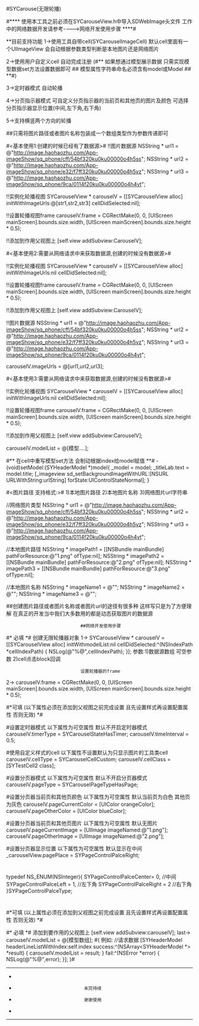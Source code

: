 #SYCarouse(无限轮播)


#**** 使用本工具之前必须在SYCarouseView.h中导入SDWebImage头文件 工作中的网络数据开发请参考---->网络开发使用步骤 ****#


**目前支持功能
1->使用工具自带cell(SYCarouselImageCell) 默认cell里面有一个UIImageView 会自动根据参数类型判断是本地图片还是网络图片

2->使用用户自定义cell 自动完成注册 (#** 如果想通过模型展示数据 只需实现模型数据set方法设置数据即可     ##  模型属性字符串命名必须含有model或Model ## **#)

3->定时器模式 自动轮播

4->分页指示器模式 可自定义分页指示器的当前页和其他页的图片及颜色 可选择分页指示器显示位置(中间,左下角,右下角)

5->支持横竖两个方向的轮播


##只需将图片路径或者图片名称包装成一个数组类型作为参数传递即可

#<基本使用1:创建的时候已经有了数据源>#
!!图片数据源
NSString * url1 = @"http://image.haohaozhu.com/App-imageShow/sq_phone/cff/54bf320ku0ku00000o4h5ss";
NSString * url2 = @"http://image.haohaozhu.com/App-imageShow/sq_phone/e32/f7ff320ku0ku00000o4h5vz";
NSString * url3 = @"http://image.haohaozhu.com/App-imageShow/sq_phone/9ca/0114f20ku0ku00000o4h4vt";

!!实例化轮播视图
SYCarouselView * carouselV = [[SYCarouselView alloc] initWithImageUrls:@[str1,str2,str3] cellDidSelected:nil];

!!设置轮播视图frame
carouselV.frame = CGRectMake(0, 0, [UIScreen mainScreen].bounds.size.width, [UIScreen mainScreen].bounds.size.height * 0.5);

!!添加到作用父视图上
[self.view addSubview:CarouselV];

#<基本使用2:需要从网络请求中来获取数据源,创建的时候没有数据源>#


!!实例化轮播视图
SYCarouselView * carouselV = [[SYCarouselView alloc] initWithImageUrls:nil cellDidSelected:nil];

!!设置轮播视图frame
carouselV.frame = CGRectMake(0, 0, [UIScreen mainScreen].bounds.size.width, [UIScreen mainScreen].bounds.size.height * 0.5);

!!添加到作用父视图上
[self.view addSubview:CarouselV];

!!图片数据源
NSString * url1 = @"http://image.haohaozhu.com/App-imageShow/sq_phone/cff/54bf320ku0ku00000o4h5ss";
NSString * url2 = @"http://image.haohaozhu.com/App-imageShow/sq_phone/e32/f7ff320ku0ku00000o4h5vz";
NSString * url3 = @"http://image.haohaozhu.com/App-imageShow/sq_phone/9ca/0114f20ku0ku00000o4h4vt";

carouselV.imageUrls = @[url1,url2,url3];

#<基本使用3:需要从网络请求中来获取数据源,创建的时候没有数据源>#


!!实例化轮播视图
SYCarouselView * carouselV = [[SYCarouselView alloc] initWithImageUrls:nil cellDidSelected:nil];

!!设置轮播视图frame
carouselV.frame = CGRectMake(0, 0, [UIScreen mainScreen].bounds.size.width, [UIScreen mainScreen].bounds.size.height * 0.5);

!!添加到作用父视图上
[self.view addSubview:CarouselV];


carouselV.modelList = @[模型....];

#** 在cell中重写模型set方法 会制动根据index给model赋值 **#
-(void)setModel:(SYHeaderModel *)model{
_model = model;
_titleLab.text = model.title;
[_imageview sd_setBackgroundImageWithURL:[NSURL URLWithString:urlString] forState:UIControlStateNormal];
}

#<图片路径 支持格式:>#
1)本地图片路径
2)本地图片名称
3)网络图片url字符串

//网络图片类型
NSString * url1 = @"http://image.haohaozhu.com/App-imageShow/sq_phone/cff/54bf320ku0ku00000o4h5ss";
NSString * url2 = @"http://image.haohaozhu.com/App-imageShow/sq_phone/e32/f7ff320ku0ku00000o4h5vz";
NSString * url3 = @"http://image.haohaozhu.com/App-imageShow/sq_phone/9ca/0114f20ku0ku00000o4h4vt";

//本地图片路径
NSString * imagePath1 = [[NSBundle mainBundle] pathForResource:@"1.png" ofType:nil];
NSString * imagePath2 = [[NSBundle mainBundle] pathForResource:@"2.png" ofType:nil];
NSString * imagePath3 = [[NSBundle mainBundle] pathForResource:@"3.png" ofType:nil];

//本地图片名称
NSString * imageName1 = @"";
NSString * imageName2 = @"";
NSString * imageName3 = @"";

##创建图片路径或者图片名称或者图片url的途径有很多种 这样写只是为了方便理解 在真正的开发当中我们大多数用的都是动态获取图片的数据源


                                ##网络开发使用步骤
#* 必填 *#
                                创建无限轮播器对象
1->         SYCarouselView * carouselV = [[SYCarouselView alloc] initWithmodelList:nil cellDidSelected:^(NSIndexPath *cellIndexPath) {
NSLog(@"%@",cellIndexPath);
}];
参数:1)数据源数组 可空参数
    2)cell点击block回调
                                
                                设置轮播器的frame
2->         carouselV.frame = CGRectMake(0, 0, [UIScreen mainScreen].bounds.size.width, [UIScreen mainScreen].bounds.size.height * 0.5);
                                

#*可填 (以下属性必须在添加到父视图之前完成设置 且先设置样式再设置配置属性 否则无效) *#

#设置定时器模式 以下属性为可空属性 默认不开启定时器模式
carouselV.timerType = SYCarouselStateHasTimer;
carouselV.timeInterval = 0.5;

#使用自定义样式的cell 以下属性不设置默认为只显示图片的工具类cell
carouselV.cellType = SYCarouselCellCustom;
carouselV.cellClass = [SYTestCell2 class];

#设置分页器模式 以下属性为可空属性 默认不开启分页器模式
carouselV.pageType = SYCarouselPageTypeHasPage;

#设置分页器当前页和其他页颜色 以下属性为可空属性 默认当前页为白色 其他页为灰色
carouselV.pageCurrentColor = [UIColor orangeColor];
carouselV.pageOtherColor = [UIColor blueColor];

#设置分页器当前页和其他页图片 以下属性为可空属性 默认无图片
carouselV.pageCurrentImage = [UIImage imageNamed:@"1.png"];
carouselV.pageOtherImage = [UIImage imageNamed:@"2.png"];

#设置分页器显示位置 以下属性为可空属性 默认显示在中间
_carouselView.pagePlace = SYPageControlPalceRight;

#
typedef NS_ENUM(NSInteger){
SYPageControlPalceCenter= 0, //中间
SYPageControlPalceLeft = 1,  //左下角
SYPageControlPalceRight = 2  //右下角
}SYPageControlPalceType;
#

#*可填 (以上属性必须在添加到父视图之前完成设置 且先设置样式再设置配置属性 否则无效) *#

#* 必填 *#
                                添加到要作用的父视图上
                [self.view addSubview:carouselV];
last->          carouselV.modelList = @[模型数组];
#(
    例如:
    //请求数据
    [SYHeaderModel headerLineListWithIndex:self.index success:^(NSArray<SYHeaderModel *> *result) {
    carouselV.modelList = result;
    } fail:^(NSError *error) {
    NSLog(@"%@",error);
    }];
)#

                                




***
* 
*                               未完待续
*                               谢谢使用
* 
***
